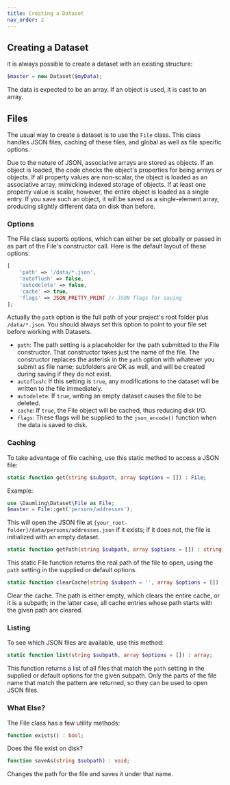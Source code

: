 ```yaml
---
title: Creating a Dataset
nav_order: 2
---
```


## Creating a Dataset

it is always possible to create a dataset with an existing structure:
```php
$master = new Dataset($myData);
```
The data is expected to be an array. If an object is used, it is cast to an array.

## Files

The usual way to create a dataset is to use the `File` class. This class handles JSON files, caching of these files, and global as well as file specific options.

Due to the nature of JSON, associative arrays are stored as objects. If an object is loaded, the code checks the object's properties for being arrays or objects. If all property values are non-scalar, the object is loaded as an associative array, mimicking indexed storage of objects. If at least one property value is scalar, however, the entire object is loaded as a single entry. If you save such an object, it will be saved as a single-element array, producing slightly different data on disk than before.

### Options

The File class suports options, which can either be set globally or passed in as part of the File's constructor call. Here is the default layout of these options:
```php
[
    'path' => '/data/*.json',
    'autoflush' => false,
    'autodelete' => false,
    'cache' => true,
    'flags' => JSON_PRETTY_PRINT // JSON flags for saving	
];
```
Actually the `path` option is the full path of your project's root folder plus `/data/*.json`. You should always set this option to point to your file set before working with Datasets.

  * `path`: The path setting is a placeholder for the path submitted to the File constructor. That constructor takes just the name of the file. The constructor replaces the asterisk in the `path` option with whatever you submit as file name; subfolders are OK as well, and will be created during saving if they do not exist.
  * `autoflush`: If this setting is `true`, any modifications to the dataset will be written to the file immediately.
  * `autodelete`: If `true`, writing an empty dataset causes the file to be deleted.
  * `cache`: If `true`, the File object will be cached, thus reducing disk I/O.
  * `flags`: These flags will be supplied to the `json_encode()` function when the data is saved to disk.

### Caching

To take advantage of file caching, use this static method to access a JSON file:
```php
static function get(string $subpath, array $options = []) : File;
```
Example:
```php
use \Daumling\Dataset\File as File;
$master = File::get('persons/addresses');
```
This will open the JSON file at `{your_root-folder}/data/persons/addresses.json` if it exists; if it does not, the file is initialized with an empty dataset.

```php
static function getPath(string $subpath, array $options = []) : string;
```
This static File function returns the real path of the file to open, using the `path` setting in the supplied or default options.

```php
static function clearCache(string $subpath = '', array $options = []) : void;
``` 
Clear the cache. The path is either empty, which clears the entire cache, or it is a subpath; in the latter case, all cache entries whose path starts with the given path are cleared.

### Listing

To see which JSON files are available, use this method:
```php
static function list(string $subpath, array $options = []) : array;
```
This function returns a list of all files that match the `path` setting in the supplied or default options for the given subpath. Only the parts of the file name that match the pattern are returned, so they can be used to open JSON files.

### What Else?

The File class has a few utility methods:
```php
function exists() : bool;
```
Does the file exist on disk?
```php
function saveAs(string $subpath) : void;
```
Changes the path for the file and saves it under that name.
